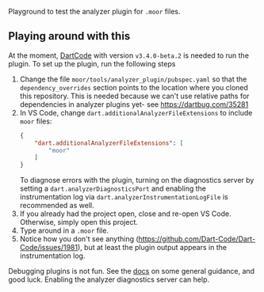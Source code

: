 Playground to test the analyzer plugin for `.moor` files. 

## Playing around with this
At the moment, [DartCode](https://dartcode.org/) with version `v3.4.0-beta.2` is needed to run the
plugin. To set up the plugin, run the following steps

1. Change the file `moor/tools/analyzer_plugin/pubspec.yaml` so that the `dependency_overrides`
   section points to the location where you cloned this repository. This is needed because we
   can't use relative paths for dependencies in analyzer plugins yet- see https://dartbug.com/35281
2. In VS Code, change `dart.additionalAnalyzerFileExtensions` to include `moor` files:
   ```json
   {
       "dart.additionalAnalyzerFileExtensions": [
           "moor"
       ]
   }
   ```
   To diagnose errors with the plugin, turning on the diagnostics server by setting a 
   `dart.analyzerDiagnosticsPort` and enabling the instrumentation log via `dart.analyzerInstrumentationLogFile`
   is recommended as well.
3. If you already had the project open, close and re-open VS Code. Otherwise, simply open this
   project.
4. Type around in a `.moor` file.
5. Notice how you don't see anything (https://github.com/Dart-Code/Dart-Code/issues/1981), but
   at least the plugin output appears in the instrumentation log.

Debugging plugins is not fun. See the [docs](https://github.com/dart-lang/sdk/blob/master/pkg/analyzer_plugin/doc/tutorial/debugging.md)
on some general guidance, and good luck. Enabling the analyzer diagnostics server can help.
